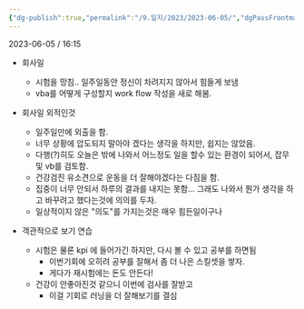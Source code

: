 ```yaml
---
{"dg-publish":true,"permalink":"/9.일지/2023/2023-06-05/","dgPassFrontmatter":true,"noteIcon":""}
---
```




2023-06-05 / 16:15 

- 회사일
	- 시험을 망침.. 일주일동안 정신이 차려지지 않아서 힘들게 보냄
	- vba를 어떻게 구성할지 work flow 작성을 새로 해봄.

- 회사일 외적인것
	- 일주일만에 외출을 함.
	- 너무 상황에 압도되지 말아야 겠다는 생각을 하지만, 쉽지는 않았음.
	- 다행(?)히도 오늘은 밖에 나와서 어느정도 일을 할수 있는 환경이 되어서, 잡무 및 vb를 검토함.
	- 건강검진 유소견으로 운동을 더 잘해야겠다는 다짐을 함.
	- 집중이 너무 안되서 하루의 결과를 내지는 못함...
	  그래도 나와서 뭔가 생각을 하고 바꾸려고 했다는것에 의의를 두자.
	- 일상적이지 않은 "의도"를 가지는것은 매우 힘든일이구나

- 객관적으로 보기 연습
	- 시험은 물론 kpi 에 들어가긴 하지만, 다시 볼 수 있고 공부를 하면됨
		- 이번기회에 오히려 공부를 잘해서 좀 더 나은 스킬셋을 쌓자.
		- 게다가 재시험에는 돈도 안든다!
	- 건강이 안좋아진것 같으니 이번에 검사를 잘받고
		- 이걸 기회로 러닝을 더 잘해보기를 결심